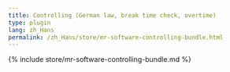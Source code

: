 ```yaml
---
title: Controlling (German law, break time check, overtime)
type: plugin
lang: zh_Hans
permalink: /zh_Hans/store/mr-software-controlling-bundle.html
---
```


{% include store/mr-software-controlling-bundle.md %}

